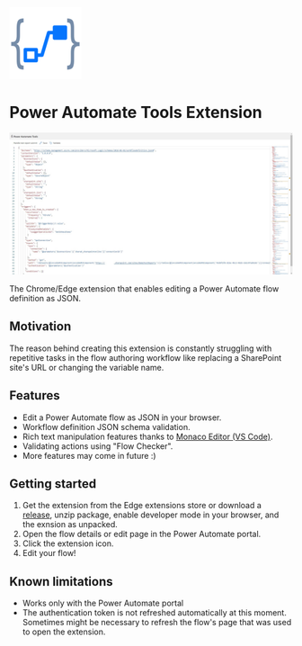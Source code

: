 ![Extension Logo](public/icons/pa-tools-128.png)

# Power Automate Tools Extension

![Extension Screen Shot](static/pa-tools-extension.jpg)

The Chrome/Edge extension that enables editing a Power Automate flow definition as JSON.

## Motivation

The reason behind creating this extension is constantly struggling with repetitive tasks in the flow authoring workflow like replacing a SharePoint site's URL or changing the variable name.

## Features

- Edit a Power Automate flow as JSON in your browser.
- Workflow definition JSON schema validation.
- Rich text manipulation features thanks to [Monaco Editor (VS Code)](https://microsoft.github.io/monaco-editor/).
- Validating actions using "Flow Checker".
- More features may come in future :)

## Getting started

1. Get the extension from the Edge extensions store or download a [release](https://github.com/rithala/power-automate-tools/releases), unzip package, enable developer mode in your browser, and the exnsion as unpacked.
2. Open the flow details or edit page in the Power Automate portal.
3. Click the extension icon.
4. Edit your flow!

## Known limitations

- Works only with the Power Automate portal
- The authentication token is not refreshed automatically at this moment. Sometimes might be necessary to refresh the flow's page that was used to open the extension.
